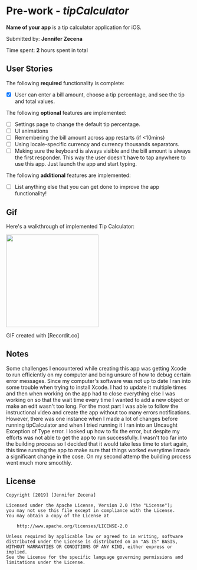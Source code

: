 # Pre-work - *tipCalculator*

**Name of your app** is a tip calculator application for iOS.

Submitted by: **Jennifer Zecena**

Time spent: **2** hours spent in total

## User Stories

The following **required** functionality is complete:

* [x] User can enter a bill amount, choose a tip percentage, and see the tip and total values.

The following **optional** features are implemented:
* [ ] Settings page to change the default tip percentage.
* [ ] UI animations
* [ ] Remembering the bill amount across app restarts (if <10mins)
* [ ] Using locale-specific currency and currency thousands separators.
* [ ] Making sure the keyboard is always visible and the bill amount is always the first responder. This way the user doesn't have to tap anywhere to use this app. Just launch the app and start typing.

The following **additional** features are implemented:

- [ ] List anything else that you can get done to improve the app functionality!

## Gif 

Here's a walkthrough of implemented Tip Calculator:

<img src="http://g.recordit.co/PYkKVbrCbv.gif" width=250><br>

GIF created with [Recordit.co]

## Notes
Some challenges I encountered while creating this app was getting Xcode to run efficiently on my computer and being unsure of how to debug certain error messages. Since my computer's software was not up to date I ran into some trouble when trying to install Xcode. I had to update it multiple times and then when working on the app had to close everything else I was working on so that the wait time every time I wanted to add a new object or make an edit wasn't too long. For the most part I was able to follow the instructional video and create the app without too many errors notifications. However, there was one instance when I made a lot of changes before running tipCalculator and when I tried running it I ran into an Uncaught Exception of Type error. I looked up how to fix the error, but despite my efforts was not able to get the app to run successfully. I wasn't too far into the building process so I decided that it would take less time to start again, this time running the app to make sure that things worked everytime I made a significant change in the cose. On my second attemp the building process went much more smoothly. 

## License

    Copyright [2019] [Jennifer Zecena]

    Licensed under the Apache License, Version 2.0 (the "License");
    you may not use this file except in compliance with the License.
    You may obtain a copy of the License at

        http://www.apache.org/licenses/LICENSE-2.0

    Unless required by applicable law or agreed to in writing, software
    distributed under the License is distributed on an "AS IS" BASIS,
    WITHOUT WARRANTIES OR CONDITIONS OF ANY KIND, either express or implied.
    See the License for the specific language governing permissions and
    limitations under the License.
